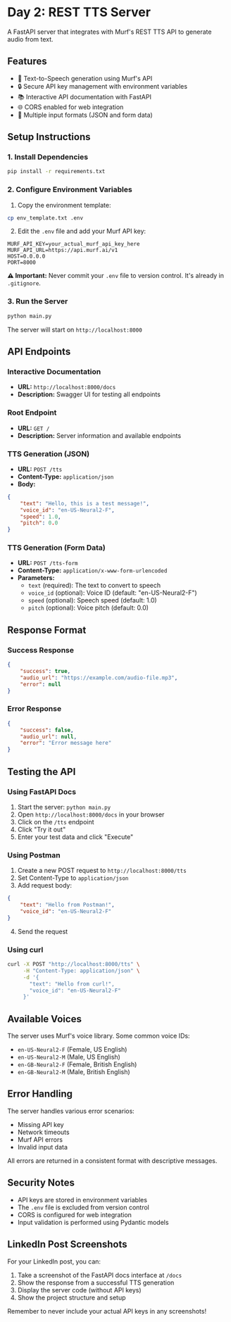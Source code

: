 # Day 2: REST TTS Server

A FastAPI server that integrates with Murf's REST TTS API to generate audio from text.

## Features

- 🎤 Text-to-Speech generation using Murf's API
- 🔒 Secure API key management with environment variables
- 📚 Interactive API documentation with FastAPI
- 🌐 CORS enabled for web integration
- 📝 Multiple input formats (JSON and form data)

## Setup Instructions

### 1. Install Dependencies

```bash
pip install -r requirements.txt
```

### 2. Configure Environment Variables

1. Copy the environment template:
```bash
cp env_template.txt .env
```

2. Edit the `.env` file and add your Murf API key:
```
MURF_API_KEY=your_actual_murf_api_key_here
MURF_API_URL=https://api.murf.ai/v1
HOST=0.0.0.0
PORT=8000
```

**⚠️ Important:** Never commit your `.env` file to version control. It's already in `.gitignore`.

### 3. Run the Server

```bash
python main.py
```

The server will start on `http://localhost:8000`

## API Endpoints

### Interactive Documentation
- **URL:** `http://localhost:8000/docs`
- **Description:** Swagger UI for testing all endpoints

### Root Endpoint
- **URL:** `GET /`
- **Description:** Server information and available endpoints

### TTS Generation (JSON)
- **URL:** `POST /tts`
- **Content-Type:** `application/json`
- **Body:**
```json
{
    "text": "Hello, this is a test message!",
    "voice_id": "en-US-Neural2-F",
    "speed": 1.0,
    "pitch": 0.0
}
```

### TTS Generation (Form Data)
- **URL:** `POST /tts-form`
- **Content-Type:** `application/x-www-form-urlencoded`
- **Parameters:**
  - `text` (required): The text to convert to speech
  - `voice_id` (optional): Voice ID (default: "en-US-Neural2-F")
  - `speed` (optional): Speech speed (default: 1.0)
  - `pitch` (optional): Voice pitch (default: 0.0)

## Response Format

### Success Response
```json
{
    "success": true,
    "audio_url": "https://example.com/audio-file.mp3",
    "error": null
}
```

### Error Response
```json
{
    "success": false,
    "audio_url": null,
    "error": "Error message here"
}
```

## Testing the API

### Using FastAPI Docs
1. Start the server: `python main.py`
2. Open `http://localhost:8000/docs` in your browser
3. Click on the `/tts` endpoint
4. Click "Try it out"
5. Enter your test data and click "Execute"

### Using Postman
1. Create a new POST request to `http://localhost:8000/tts`
2. Set Content-Type to `application/json`
3. Add request body:
```json
{
    "text": "Hello from Postman!",
    "voice_id": "en-US-Neural2-F"
}
```
4. Send the request

### Using curl
```bash
curl -X POST "http://localhost:8000/tts" \
     -H "Content-Type: application/json" \
     -d '{
       "text": "Hello from curl!",
       "voice_id": "en-US-Neural2-F"
     }'
```

## Available Voices

The server uses Murf's voice library. Some common voice IDs:
- `en-US-Neural2-F` (Female, US English)
- `en-US-Neural2-M` (Male, US English)
- `en-GB-Neural2-F` (Female, British English)
- `en-GB-Neural2-M` (Male, British English)

## Error Handling

The server handles various error scenarios:
- Missing API key
- Network timeouts
- Murf API errors
- Invalid input data

All errors are returned in a consistent format with descriptive messages.

## Security Notes

- API keys are stored in environment variables
- The `.env` file is excluded from version control
- CORS is configured for web integration
- Input validation is performed using Pydantic models

## LinkedIn Post Screenshots

For your LinkedIn post, you can:
1. Take a screenshot of the FastAPI docs interface at `/docs`
2. Show the response from a successful TTS generation
3. Display the server code (without API keys)
4. Show the project structure and setup

Remember to never include your actual API keys in any screenshots! 
